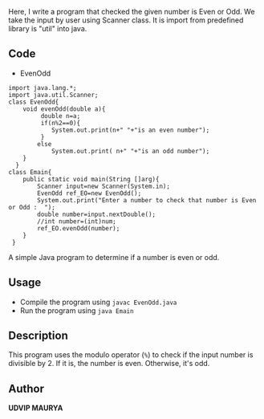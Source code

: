Here, I write a program that checked the given number is Even or Odd. We take the input by user using Scanner class. It is import from predefined library is "util" into java. 

## Code 
* EvenOdd
```
import java.lang.*;
import java.util.Scanner;
class EvenOdd{
	void evenOdd(double a){
		 double n=a;
		 if(n%2==0){
			System.out.print(n+" "+"is an even number"); 
		 }
		else
			System.out.print( n+" "+"is an odd number");  
	}
  }
class Emain{
	public static void main(String []arg){
		Scanner input=new Scanner(System.in);
		EvenOdd ref_EO=new EvenOdd();
		System.out.print("Enter a number to check that number is Even or Odd :  ");
		double number=input.nextDouble();
		//int number=(int)num;
		ref_EO.evenOdd(number);
	}
 }
```

A simple Java program to determine if a number is even or odd.

## Usage

* Compile the program using `javac EvenOdd.java`
* Run the program using `java Emain`

## Description

This program uses the modulo operator (`%`) to check if the input number is divisible by 2. If it is, the number is even. Otherwise, it's odd.

## Author

__UDVIP MAURYA__

